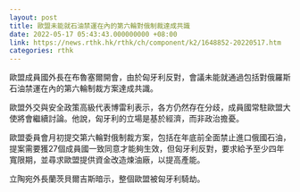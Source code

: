 ```yaml
---
layout: post
title: 歐盟未能就石油禁運在內的第六輪對俄制裁達成共識
date: 2022-05-17 05:43:43.000000000 +08:00
link: https://news.rthk.hk/rthk/ch/component/k2/1648852-20220517.htm
categories: rthk
---
```


歐盟成員國外長在布魯塞爾開會，由於匈牙利反對，會議未能就通過包括對俄羅斯石油禁運在內的第六輪制裁方案達成共識。

歐盟外交與安全政策高級代表博雷利表示，各方仍然存在分歧，成員國常駐歐盟大使將會繼續討論。他說，匈牙利的立場是基於經濟，而非政治擔憂。

歐盟委員會月初提交第六輪對俄制裁方案，包括在年底前全面禁止進口俄國石油，提案需要獲27個成員國一致同意才能夠生效，但匈牙利反對，要求給予至少四年寬限期，並尋求歐盟提供資金改造煉油廠，以提高產能。

立陶宛外長蘭茨貝爾吉斯暗示，整個歐盟被匈牙利騎劫。
